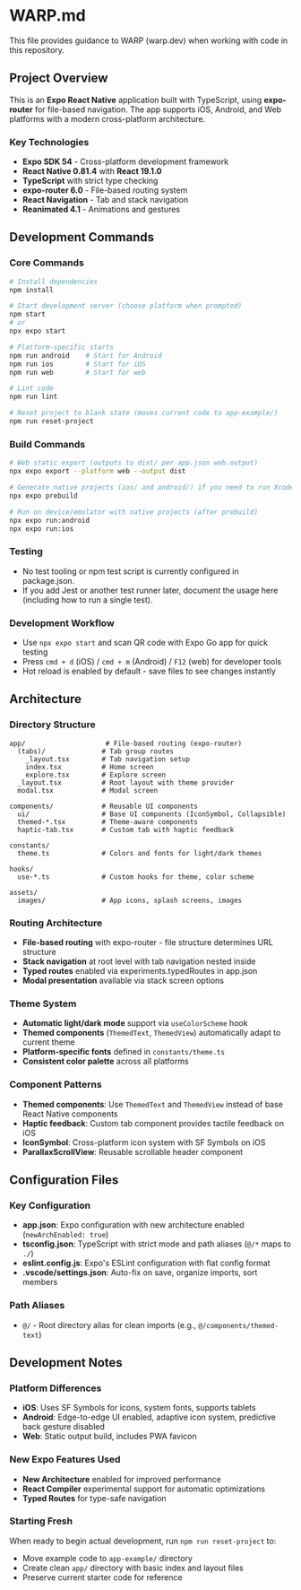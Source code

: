 # WARP.md

This file provides guidance to WARP (warp.dev) when working with code in this repository.

## Project Overview

This is an **Expo React Native** application built with TypeScript, using **expo-router** for file-based navigation. The app supports iOS, Android, and Web platforms with a modern cross-platform architecture.

### Key Technologies
- **Expo SDK 54** - Cross-platform development framework
- **React Native 0.81.4** with **React 19.1.0**
- **TypeScript** with strict type checking
- **expo-router 6.0** - File-based routing system
- **React Navigation** - Tab and stack navigation
- **Reanimated 4.1** - Animations and gestures

## Development Commands

### Core Commands
```bash
# Install dependencies
npm install

# Start development server (choose platform when prompted)
npm start
# or
npx expo start

# Platform-specific starts
npm run android    # Start for Android
npm run ios        # Start for iOS
npm run web        # Start for web

# Lint code
npm run lint

# Reset project to blank state (moves current code to app-example/)
npm run reset-project
```

### Build Commands
```bash
# Web static export (outputs to dist/ per app.json web.output)
npx expo export --platform web --output dist

# Generate native projects (ios/ and android/) if you need to run Xcode/Android Studio
npx expo prebuild

# Run on device/emulator with native projects (after prebuild)
npx expo run:android
npx expo run:ios
```

### Testing
- No test tooling or npm test script is currently configured in package.json.
- If you add Jest or another test runner later, document the usage here (including how to run a single test).

### Development Workflow
- Use `npx expo start` and scan QR code with Expo Go app for quick testing
- Press `cmd + d` (iOS) / `cmd + m` (Android) / `F12` (web) for developer tools
- Hot reload is enabled by default - save files to see changes instantly

## Architecture

### Directory Structure
```
app/                    # File-based routing (expo-router)
  (tabs)/              # Tab group routes
    _layout.tsx        # Tab navigation setup
    index.tsx          # Home screen
    explore.tsx        # Explore screen
  _layout.tsx          # Root layout with theme provider
  modal.tsx            # Modal screen

components/            # Reusable UI components
  ui/                  # Base UI components (IconSymbol, Collapsible)
  themed-*.tsx         # Theme-aware components
  haptic-tab.tsx       # Custom tab with haptic feedback

constants/
  theme.ts             # Colors and fonts for light/dark themes

hooks/
  use-*.ts             # Custom hooks for theme, color scheme

assets/
  images/              # App icons, splash screens, images
```

### Routing Architecture
- **File-based routing** with expo-router - file structure determines URL structure
- **Stack navigation** at root level with tab navigation nested inside
- **Typed routes** enabled via experiments.typedRoutes in app.json
- **Modal presentation** available via stack screen options

### Theme System
- **Automatic light/dark mode** support via `useColorScheme` hook
- **Themed components** (`ThemedText`, `ThemedView`) automatically adapt to current theme
- **Platform-specific fonts** defined in `constants/theme.ts`
- **Consistent color palette** across all platforms

### Component Patterns
- **Themed components**: Use `ThemedText` and `ThemedView` instead of base React Native components
- **Haptic feedback**: Custom tab component provides tactile feedback on iOS
- **IconSymbol**: Cross-platform icon system with SF Symbols on iOS
- **ParallaxScrollView**: Reusable scrollable header component

## Configuration Files

### Key Configuration
- **app.json**: Expo configuration with new architecture enabled (`newArchEnabled: true`)
- **tsconfig.json**: TypeScript with strict mode and path aliases (`@/*` maps to `./`)
- **eslint.config.js**: Expo's ESLint configuration with flat config format
- **.vscode/settings.json**: Auto-fix on save, organize imports, sort members

### Path Aliases
- `@/` - Root directory alias for clean imports (e.g., `@/components/themed-text`)

## Development Notes

### Platform Differences
- **iOS**: Uses SF Symbols for icons, system fonts, supports tablets
- **Android**: Edge-to-edge UI enabled, adaptive icon system, predictive back gesture disabled
- **Web**: Static output build, includes PWA favicon

### New Expo Features Used
- **New Architecture** enabled for improved performance
- **React Compiler** experimental support for automatic optimizations
- **Typed Routes** for type-safe navigation

### Starting Fresh
When ready to begin actual development, run `npm run reset-project` to:
- Move example code to `app-example/` directory  
- Create clean `app/` directory with basic index and layout files
- Preserve current starter code for reference
